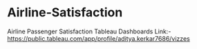# Airline-Satisfaction
Airline Passenger Satisfaction Tableau Dashboards Link:-
https://public.tableau.com/app/profile/aditya.kerkar7686/vizzes
